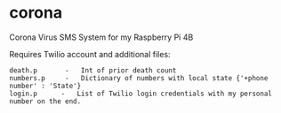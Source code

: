 # corona
Corona Virus SMS System for my Raspberry Pi 4B



Requires Twilio account and additional files:

<pre><code>death.p       -   Int of prior death count
numbers.p     -   Dictionary of numbers with local state {'+phone number' : 'State'}
login.p      -   List of Twilio login credentials with my personal number on the end.</code></pre>
   
